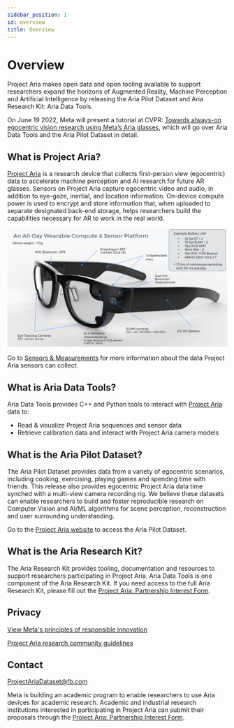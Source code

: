 ```yaml
---
sidebar_position: 1
id: overview
title: Overview
---
```

# Overview

Project Aria makes open data and open tooling available to support researchers expand the horizons of Augmented Reality, Machine Perception and Artificial Intelligence by releasing the Aria Pilot Dataset and Aria Research Kit: Aria Data Tools.

On June 19 2022, Meta will present a tutorial at CVPR: [Towards always-on egocentric vision research using Meta’s Aria glasses](https://ariatutorial2022.github.io/), which will go over Aria Data Tools and the Aria Pilot Dataset in detail.

## What is Project Aria?

[Project Aria](https://about.facebook.com/realitylabs/projectaria/) is a research device that collects first-person view (egocentric) data to accelerate machine perception and AI research for future AR glasses. Sensors on Project Aria capture egocentric video and audio, in addition to eye-gaze, inertial, and location information. On-device compute power is used to encrypt and store information that, when uploaded to separate designated back-end storage, helps researchers build the capabilities necessary for AR to work in the real world.


![image of Project Aria device with sensor information](/img/Aria-technical-specs.jpeg)

Go to [Sensors & Measurements](/sensors-measurements.md) for more information about the data Project Aria sensors can collect.

## What is Aria Data Tools?

Aria Data Tools provides C++ and Python tools to interact with [Project Aria](https://about.facebook.com/realitylabs/projectaria/) data to:

* Read & visualize Project Aria sequences and sensor data
* Retrieve calibration data and interact with Project Aria camera models

## What is the Aria Pilot Dataset?

The Aria Pilot Dataset provides data from a variety of egocentric scenarios, including cooking, exercising, playing games and spending time with friends. This release also provides egocentric Project Aria data time synched with a multi-view camera recording rig. We believe these datasets can enable researchers to build and foster reproducible research on Computer Vision and AI/ML algorithms for scene perception, reconstruction and user surrounding understanding.

Go to the [Project Aria website](https://about.facebook.com/realitylabs/projectaria/datasets) to access the Aria Pilot Dataset.

## What is the Aria Research Kit?
The Aria Research Kit provides tooling, documentation and resources to support researchers participating in Project Aria. Aria Data Tools is one component of the Aria Research Kit. If you need access to the full Aria Research Kit, please fill out the [Project Aria: Partnership Interest Form](https://docs.google.com/forms/d/e/1FAIpQLSdA4Rba4nmsr18VkBcBCCwRnWLgBtX7KoCDH-uWfRdrBxTG1A/viewform).

## Privacy

[View Meta's principles of responsible innovation](https://about.facebook.com/realitylabs/responsible-innovation-principles/)

[Project Aria research community guidelines](https://about.facebook.com/realitylabs/projectaria/community-guidelines/)

## Contact

ProjectAriaDataset@fb.com

Meta is building an academic program to enable researchers to use Aria devices for academic research. Academic and industrial research institutions interested in participating in Project Aria can submit their proposals through the [Project Aria: Partnership Interest Form](https://docs.google.com/forms/d/e/1FAIpQLSdA4Rba4nmsr18VkBcBCCwRnWLgBtX7KoCDH-uWfRdrBxTG1A/viewform).
